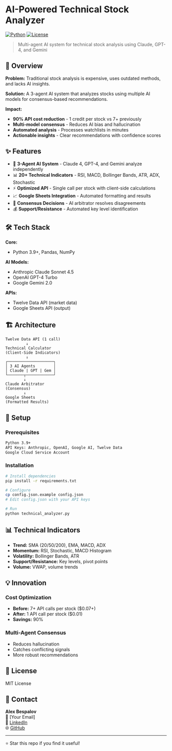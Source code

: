 # AI-Powered Technical Stock Analyzer

[![Python](https://img.shields.io/badge/Python-3.9+-blue.svg)](https://www.python.org/)
[![License](https://img.shields.io/badge/license-MIT-green.svg)](LICENSE)

> Multi-agent AI system for technical stock analysis using Claude, GPT-4, and Gemini

## 🎯 Overview

**Problem:** Traditional stock analysis is expensive, uses outdated methods, and lacks AI insights.

**Solution:** A 3-agent AI system that analyzes stocks using multiple AI models for consensus-based recommendations.

**Impact:**
- **90% API cost reduction** - 1 credit per stock vs 7+ previously
- **Multi-model consensus** - Reduces AI bias and hallucination
- **Automated analysis** - Processes watchlists in minutes
- **Actionable insights** - Clear recommendations with confidence scores

## ✨ Features

- 🤖 **3-Agent AI System** - Claude 4, GPT-4, and Gemini analyze independently
- 📊 **20+ Technical Indicators** - RSI, MACD, Bollinger Bands, ATR, ADX, Stochastic
- ⚡ **Optimized API** - Single call per stock with client-side calculations
- 📈 **Google Sheets Integration** - Automated formatting and results
- 🎯 **Consensus Decisions** - AI arbitrator resolves disagreements
- 💰 **Support/Resistance** - Automated key level identification

## 🛠️ Tech Stack

**Core:**
- Python 3.9+, Pandas, NumPy

**AI Models:**
- Anthropic Claude Sonnet 4.5
- OpenAI GPT-4 Turbo
- Google Gemini 2.0

**APIs:**
- Twelve Data API (market data)
- Google Sheets API (output)

## 🏗️ Architecture

```
Twelve Data API (1 call)
         ↓
Technical Calculator
(Client-Side Indicators)
         ↓
┌────────────────────┐
│ 3 AI Agents        │
│ Claude | GPT | Gem │
└───────┬────────────┘
        ↓
Claude Arbitrator
(Consensus)
        ↓
Google Sheets
(Formatted Results)
```

## 🚀 Setup

### Prerequisites
```bash
Python 3.9+
API Keys: Anthropic, OpenAI, Google AI, Twelve Data
Google Cloud Service Account
```

### Installation

```bash
# Install dependencies
pip install -r requirements.txt

# Configure
cp config.json.example config.json
# Edit config.json with your API keys

# Run
python technical_analyzer.py
```

## 📊 Technical Indicators

- **Trend:** SMA (20/50/200), EMA, MACD, ADX
- **Momentum:** RSI, Stochastic, MACD Histogram
- **Volatility:** Bollinger Bands, ATR
- **Support/Resistance:** Key levels, pivot points
- **Volume:** VWAP, volume trends

## 💡 Innovation

### Cost Optimization
- **Before:** 7+ API calls per stock ($0.07+)
- **After:** 1 API call per stock ($0.01)
- **Savings:** 90%

### Multi-Agent Consensus
- Reduces hallucination
- Catches conflicting signals
- More robust recommendations

## 📝 License

MIT License

## 🤝 Contact

**Alex Bespalov**  
📧 [Your Email]  
💼 [LinkedIn](https://linkedin.com/in/yourprofile)  
🌐 [GitHub](https://github.com/alexbesp18)

---

⭐ Star this repo if you find it useful!
